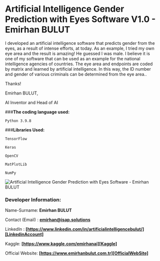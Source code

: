 # **Artificial Intelligence Gender Prediction with Eyes Software V1.0 - Emirhan BULUT**

I developed an artificial intelligence software that predicts gender from the eyes, as a result of intense efforts, at today. As an example, I tried my own eye area and the result is amazing! He guessed I was male. I believe it is one of my software that can be used as an example for the national intelligence agencies of countries. The eye area and endpoints are coded by matrix and learned by artificial intelligence. In this way, the ID number and gender of various criminals can be determined from the eye area..

Thanks!

Emirhan BULUT,

AI Inventor and Head of AI

###**The coding language used:**

`Python 3.9.8`

###**Libraries Used:**

`TensorFlow`

`Keras`

`OpenCV`

`MatPlotLib`

`NumPy`

<img class="fit-picture"
     src="https://raw.githubusercontent.com/emirhanai/Artificial-Intelligence-Gender-Prediction-with-Eyes-Software-Emirhan-BULUT/main/Artificial%20Intelligence%20Gender%20Prediction%20with%20Use%20Eyes%20Software!%20%5B_94%20Accuracy%5D.png"
     alt="Artificial Intelligence Gender Prediction with Eyes Software - Emirhan BULUT">
     
### **Developer Information:**

Name-Surname: **Emirhan BULUT**

Contact (Email) : **emirhan@isap.solutions**

LinkedIn : **[https://www.linkedin.com/in/artificialintelligencebulut/][LinkedinAccount]**

[LinkedinAccount]: https://www.linkedin.com/in/artificialintelligencebulut/

Kaggle: **[https://www.kaggle.com/emirhanai][Kaggle]**

Official Website: **[https://www.emirhanbulut.com.tr][OfficialWebSite]**

[Kaggle]: https://www.kaggle.com/emirhanai

[OfficialWebSite]: https://www.emirhanbulut.com.tr
